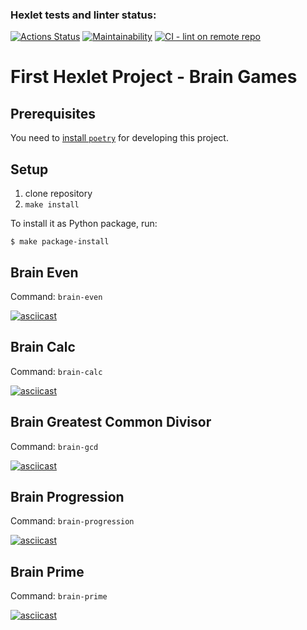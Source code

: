 ### Hexlet tests and linter status:
[![Actions Status](https://github.com/tribals/python-project-lvl1/workflows/hexlet-check/badge.svg)](https://github.com/tribals/python-project-lvl1/actions)
[![Maintainability](https://api.codeclimate.com/v1/badges/d09549655a20b9bb9413/maintainability)](https://codeclimate.com/github/tribals/python-project-lvl1/maintainability)
[![CI - lint on remote repo](https://github.com/tribals/python-project-lvl1/actions/workflows/lint.yml/badge.svg?branch=main&event=push)](https://github.com/tribals/python-project-lvl1/actions/workflows/lint.yml)

# First Hexlet Project - Brain Games

## Prerequisites

You need to [install `poetry`](https://python-poetry.org/docs/#installing-with-pipx) for developing this project.

## Setup

1. clone repository
1. `make install`

To install it as Python package, run:

```console
$ make package-install
```

## Brain Even

Command: `brain-even`

[![asciicast](https://asciinema.org/a/fCJEqDfZ6QLZIlF5aDf7xL3tN.svg)](https://asciinema.org/a/fCJEqDfZ6QLZIlF5aDf7xL3tN)


## Brain Calc

Command: `brain-calc`

[![asciicast](https://asciinema.org/a/rM6LG5qtXla2Ik4NvnZxBBWPM.svg)](https://asciinema.org/a/rM6LG5qtXla2Ik4NvnZxBBWPM)

## Brain Greatest Common Divisor

Command: `brain-gcd`

[![asciicast](https://asciinema.org/a/1JIKXYMx5IWUsVX82aB9duUfi.svg)](https://asciinema.org/a/1JIKXYMx5IWUsVX82aB9duUfi)

## Brain Progression

Command: `brain-progression`

[![asciicast](https://asciinema.org/a/ISHFM4x9Mdv2BGZ88OAq4xw33.svg)](https://asciinema.org/a/ISHFM4x9Mdv2BGZ88OAq4xw33)


## Brain Prime

Command: `brain-prime`

[![asciicast](https://asciinema.org/a/KMynho2K3ZT1N9eXEHqNwQAWZ.svg)](https://asciinema.org/a/KMynho2K3ZT1N9eXEHqNwQAWZ)

